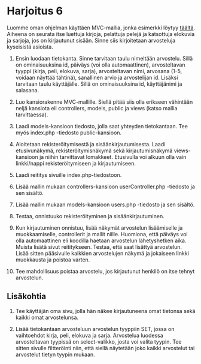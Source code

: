 # Harjoitus 6

Luomme oman ohjelman käyttäen MVC-mallia, jonka esimerkki löytyy [täältä](https://github.com/otredu/news_2021/tree/master)<base target="_blank">. Aiheena on seurata itse luettuja kirjoja, pelattuja pelejä ja katsottuja elokuvia ja sarjoja, jos on kirjautunut sisään. Sinne siis kirjoitetaan arvosteluja kyseisistä asioista.

1. Ensin luodaan tietokanta. Sinne tarvitaan taulu nimeltään arvostelu. Sillä on ominaisuuksina id, päiväys (voi olla automaattinen), arvosteltavan tyyppi (kirja, peli, elokuva, sarja), arvosteltavan nimi, arvosana (1-5, voidaan näyttää tähtinä), sanallinen arvio ja arvostelijan id. Lisäksi tarvitaan taulu käyttäjälle. Sillä on ominaisuuksina id, käyttäjänimi ja salasana.

2. Luo kansiorakenne MVC-mallille. Siellä pitää siis olla erikseen vähintään neljä kansiota eli controllers, models, public ja views (katso mallia tarvittaessa).

3. Laadi models-kansioon tiedosto, jolla saat yhteyden tietokantaan. Tee myös index.php -tiedosto public-kansioon.

4. Aloitetaan rekisteröitymisestä ja sisäänkirjautumisesta. Laadi etusivunäkymä, rekisteröitymisnäkymä sekä kirjautumisnäkymä views-kansioon ja niihin tarvittavat lomakkeet. Etusivulla voi alkuun olla vain linkki/nappi rekisteröitymiseen ja kirjautumiseen.

5. Laadi reititys sivuille index.php-tiedostoon.

6. Lisää mallin mukaan controllers-kansioon userController.php -tiedosto ja sen sisältö.

7. Lisää mallin mukaan models-kansioon users.php -tiedosto ja sen sisältö.

8. Testaa, onnistuuko rekisteröityminen ja sisäänkirjautuminen.

9. Kun kirjautuminen onnistuu, lisää näkymät arvostelun lisäämiselle ja muokkaamiselle, controllerit ja mallit niille. Huomiona, että päiväys voi olla automaattinen eli koodilla haetaan arvostelun lähetyshetken aika. Muista lisätä sivut reititykseen. Testaa, että saat lisättyä arvostelun. Lisää sitten pääsivulle kaikkien arvostelujen näkymä ja jokaiseen linkki muokkausta ja poistoa varten.

10. Tee mahdollisuus poistaa arvostelu, jos kirjautunut henkilö on itse tehnyt arvostelun.


## Lisäkohtia

1. Tee käyttäjän oma sivu, jolla hän näkee kirjautuneena omat tietonsa sekä kaikki omat arvostelunsa.

2. Lisää tietokantaan arvosteluun arvostelun tyyppiin SET, jossa on vaihtoehdot kirja, peli, elokuva ja sarja. Arvostelua luodessa arvosteltavan tyypissä on select-valikko, josta voi valita tyypin. Tee sitten sivulle filtteröinti niin, että siellä näytetään joko kaikki arvostelut tai arvostelut tietyn tyypin mukaan. 